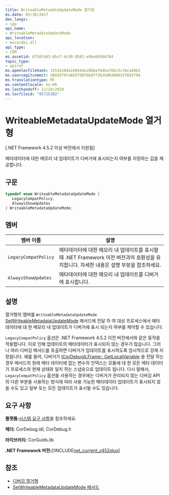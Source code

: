 ```yaml
---
title: WriteableMetadataUpdateMode 열거형
ms.date: 03/30/2017
dev_langs:
- cpp
api_name:
- WriteableMetadataUpdateMode
api_location:
- mscordbi.dll
api_type:
- COM
ms.assetid: 6758f4d3-6bc7-4c99-8582-e9be00566784
topic_type:
- apiref
ms.openlocfilehash: 1553e18da10844da28bbaf84ba76bc5c34ca49b2
ms.sourcegitcommit: d8020797a6657d0fbbdff362b80300815f682f94
ms.translationtype: MT
ms.contentlocale: ko-KR
ms.lasthandoff: 11/24/2020
ms.locfileid: "95725302"
---
```

# <a name="writeablemetadataupdatemode-enumeration"></a>WriteableMetadataUpdateMode 열거형

[.NET Framework 4.5.2 이상 버전에서 지원됨]  
  
 메타데이터에 대한 메모리 내 업데이트가 디버거에 표시되는지 여부를 지정하는 값을 제공합니다.  
  
## <a name="syntax"></a>구문  
  
```cpp
typedef enum WriteableMetadataUpdateMode {  
   LegacyCompatPolicy,  
   AlwaysShowUpdates  
} WriteableMetadataUpdateMode;  
```  
  
## <a name="members"></a>멤버  
  
|멤버 이름|설명|  
|-----------------|-----------------|  
|`LegacyCompatPolicy`|메타데이터에 대한 메모리 내 업데이트를 표시할 때 .NET Framework 이전 버전과의 호환성을 유지합니다. 자세한 내용은 설명 부분을 참조하세요.|  
|`AlwaysShowUpdates`|메타데이터에 대한 메모리 내 업데이트를 디버거에 표시합니다.|  
  
## <a name="remarks"></a>설명  

 열거형의 멤버를 `WriteableMetadataUpdateMode` [SetWriteableMetadataUpdateMode](icordebugprocess7-setwriteablemetadataupdatemode-method.md) 메서드에 전달 하 여 대상 프로세스에서 메타 데이터에 대 한 메모리 내 업데이트가 디버거에 표시 되는지 여부를 제어할 수 있습니다.  
  
 `LegacyCompatPolicy` 옵션은 .NET Framework 4.5.2 이전 버전에서와 같은 동작을 적용합니다. 이로 인해 업데이트의 메타데이터가 표시되지 않는 경우가 많습니다. 그러나 여러 디버깅 메서드를 호출하면 디버거가 업데이트를 표시하도록 암시적으로 강제 지정됩니다. 예를 들어, 디버거가 [ICorDebugILFrame:: GetLocalVariable](icordebugilframe-getlocalvariable-method.md) 을 전달 하는 경우 메서드의 원래 메타 데이터에 없는 변수의 인덱스는 모듈에 대 한 모든 메타 데이터가 프로세스의 현재 상태와 일치 하는 스냅숏으로 업데이트 됩니다. 다시 말해서, `LegacyCompatPolicy` 옵션을 사용하는 경우에는 디버거가 관리되지 않는 디버깅 API의 다른 부분을 사용하는 방식에 따라 사용 가능한 메타데이터 업데이트가 표시되지 않을 수도 있고 일부 또는 모든 업데이트가 표시될 수도 있습니다.  
  
## <a name="requirements"></a>요구 사항  

 **플랫폼:**[시스템 요구 사항](../../get-started/system-requirements.md)을 참조하세요.  
  
 **헤더:** CorDebug.idl, CorDebug.h  
  
 **라이브러리:** CorGuids.lib  
  
 **.NET Framework 버전:**[!INCLUDE[net_current_v452plus](../../../../includes/net-current-v452plus-md.md)]  
  
## <a name="see-also"></a>참조

- [디버깅 열거형](debugging-enumerations.md)
- [SetWriteableMetadataUpdateMode 메서드](icordebugprocess7-setwriteablemetadataupdatemode-method.md)
